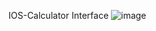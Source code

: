IOS-Calculator Interface
![image](https://github.com/ayseugurlu/ios-calculator/assets/164202619/f56eca40-2a42-46e5-a938-d9ea42126838)


